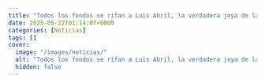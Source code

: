 ```yaml
---
title: "Todos los fondos se rifan a Luis Abril, la verdadera joya de la corona de Indra"
date: 2025-05-22T01:14:07+0000
categories: [Noticias]
tags: []
cover:
  image: "/images/noticias/"
  alt: "Todos los fondos se rifan a Luis Abril, la verdadera joya de la corona de Indra"
  hidden: false
---
```



